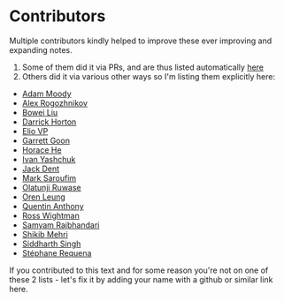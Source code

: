 # Contributors

Multiple contributors kindly helped to improve these ever improving and expanding notes.

1. Some of them did it via PRs, and are thus listed automatically [here](https://github.com/stas00/ml-engineering/graphs/contributors)
2. Others did it via various other ways so I'm listing them explicitly here:

- [Adam Moody](https://github.com/adammoody)
- [Alex Rogozhnikov](https://github.com/arogozhnikov)
- [Bowei Liu](https://github.com/boweiliu)
- [Darrick Horton](https://www.linkedin.com/in/darrick-horton/)
- [Elio VP](https://www.linkedin.com/in/eliovp/)
- [Garrett Goon](https://github.com/garrett361)
- [Horace He](https://github.com/Chillee)
- [Ivan Yashchuk](https://github.com/IvanYashchuk)
- [Jack Dent](https://github.com/jackdent)
- [Mark Saroufim](https://github.com/msaroufim)
- [Olatunji Ruwase](https://github.com/tjruwase)
- [Oren Leung](https://github.com/OrenLeung)
- [Quentin Anthony](https://github.com/Quentin-Anthony)
- [Ross Wightman](https://github.com/rwightman)
- [Samyam Rajbhandari](https://github.com/samyam)
- [Shikib Mehri](https://github.com/Shikib)
- [Siddharth Singh](https://github.com/siddharth9820)
- [Stéphane Requena](https://twitter.com/s_requena)

If you contributed to this text and for some reason you're not on one of these 2 lists - let's fix it by adding your name with a github or similar link here.
